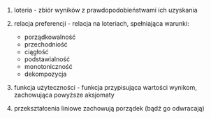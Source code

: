 1.  loteria - zbiór wyników z prawdopodobieństwami ich uzyskania
2.  relacja preferencji -
    relacja na loteriach, spełniająca warunki:

    - porządkowalność
    - przechodniość
    - ciągłość
    - podstawialność
    - monotoniczność
    - dekompozycja

3.  funkcja użyteczności - funkcja przypisująca wartości wynikom, zachowująca powyższe aksjomaty
4.  przekształcenia liniowe zachowują porządek (bądź go odwracają)